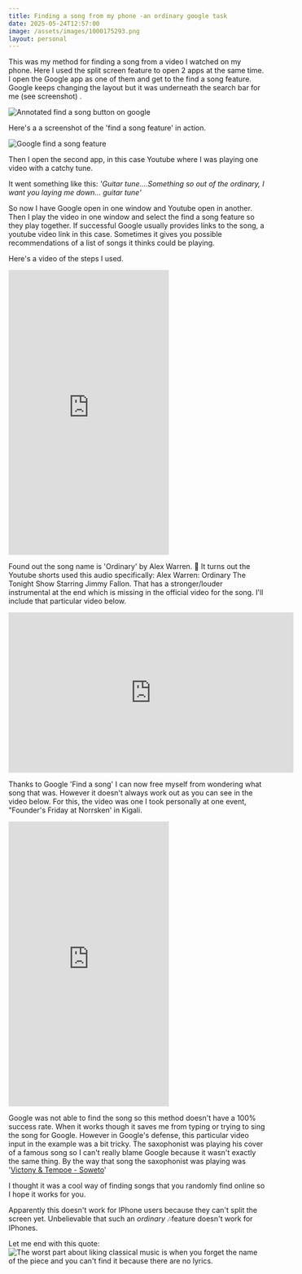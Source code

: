 ```yaml
---
title: Finding a song from my phone -an ordinary google task
date: 2025-05-24T12:57:00
image: /assets/images/1000175293.png
layout: personal
---
```

This was my method for finding a song from a video I watched on my phone. Here I used the split screen feature to open 2 apps at the same time. I open the Google app as one of them and get to the find a song feature. Google keeps changing the layout but it was underneath the search bar for me (see screenshot) . 

![Annotated find a song button on google](/assets/images/1000175293.png "Annotated find a song button on google")

Here's a a screenshot of the 'find a song feature' in action. 

![Google find a song feature](/assets/images/1000175292.png "Google find a song feature")

Then I open the second app, in this case Youtube where I was playing one video with a catchy tune.

It went something like this: _'Guitar tune....Something so out of the ordinary, I want you laying me down... guitar tune'_

So now I have Google open in one window and Youtube open in another. Then I play the video in one window and select the find a song feature so they play together. If successful Google usually provides links to the song, a youtube video link in this case. Sometimes it gives you possible recommendations of a list of songs it thinks could be playing.

Here's a video of the steps I used.

<iframe width="315" height="560" src="https://www.youtube.com/embed/8vCgiVB8bZQ" title="Finding a song from youtube shorts with google feature" frameborder="0" allow="accelerometer; autoplay; clipboard-write; encrypted-media; gyroscope; picture-in-picture; web-share" referrerpolicy="strict-origin-when-cross-origin" allowfullscreen></iframe>

Found out the song name is 'Ordinary' by Alex Warren. 🙂 It turns out the Youtube shorts used this audio specifically: Alex Warren: Ordinary The Tonight Show Starring Jimmy Fallon. That has a stronger/louder  instrumental at the end which is missing in the official video for the song.  I'll include that particular video below.

<iframe width="560" height="315" src="https://www.youtube.com/embed/P8mx2NVu4OA" title="Alex Warren: Ordinary  The Tonight Show Starring Jimmy Fallon" frameborder="0" allow="accelerometer; autoplay; clipboard-write; encrypted-media; gyroscope; picture-in-picture" allowfullscreen></iframe>

Thanks to Google 'Find a song' I can now free myself from wondering what song that was. However it doesn't always work out as you can see in the video below. For this, the video was one I took personally at one event, "Founder's Friday at Norrsken' in Kigali. 

<iframe width="315" height="560" src="https://www.youtube.com/embed/IyikWqqkElY" title="Finding a song from youtube shorts with google feature" frameborder="0" allow="accelerometer; autoplay; clipboard-write; encrypted-media; gyroscope; picture-in-picture; web-share" referrerpolicy="strict-origin-when-cross-origin" allowfullscreen></iframe>

Google was not able to find the song so this method doesn't have a 100% success rate. When it works though it saves me from typing or trying to sing the song for Google. However in Google's defense,  this particular video input in the example was a bit tricky. The saxophonist was playing his cover of a famous song so I can't really blame Google because it wasn't exactly the same thing. By the way that song the saxophonist was playing was '[Victony & Tempoe - Soweto](https://www.youtube.com/watch?v=DPBRGWUgQsA)'

I thought it was a cool way of finding songs that you randomly find online so I hope it works for you.

Apparently this doesn't work for IPhone users because they can't split the screen yet. Unbelievable that such an _ordinary_ 🎶feature doesn't work for IPhones.

 Let me end with this quote:![The worst part about liking classical music is when you forget the name of the piece and you can't find it because there are no lyrics.](/assets/images/worst_part_of_classical_music.jpeg "The worst part about liking classical music is when you forget the name of the piece and you can't find it because there are no lyrics.")

